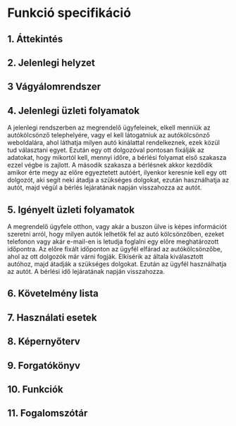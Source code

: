 # Funkció specifikáció

## 1. Áttekintés

## 2. Jelenlegi helyzet

## 3 Vágyálomrendszer

## 4. Jelenlegi üzleti folyamatok

A jelenlegi rendszerben az megrendelő ügyfeleinek, elkell menniük az autókölcsönző telephelyére, vagy el kell látogatniuk az autókölcsönző weboldalára, ahol láthatja milyen autó kínálattal rendelkeznek, ezek közül tud választani egyet. Ezután egy ott dolgozóval pontosan fixálják az adatokat, hogy mikortól kell, mennyi időre, a bérlési folyamat első szakasza ezzel végbe is zajlott. A második szakasza a bérlésnek akkor kezdődik amikor érte megy az előre egyeztetett autóért, ilyenkor keresnie kell egy ott dolgozót, aki segít neki átadja a szükséges dolgokat, ezután használhatja az autót, majd végül a bérlés lejáratának napján visszahozza az autót.

## 5. Igényelt üzleti folyamatok

A megrendelő ügyfele otthon, vagy akár a buszon ülve is képes információt szeretni arról, hogy milyen autók lelhetők fel az autó kölcsönzőben, ezeket telefonon vagy akár e-mail-en is letudja foglalni egy előre meghatározott időpontra. Az előre fixált időponton az ügyfél elfárad az autókölcsönzőbe, ahol az ott dolgozók már várni fogják. Elkísérik az általa kiválasztott autóhoz, majd átadják a szükséges dolgokat. Ezután az ügyfél használhatja az autót. A bérlési idő lejáratának napján visszahozza.


## 6. Követelmény lista

## 7. Használati esetek

## 8. Képernyőterv

## 9. Forgatókönyv

## 10. Funkciók

## 11. Fogalomszótár